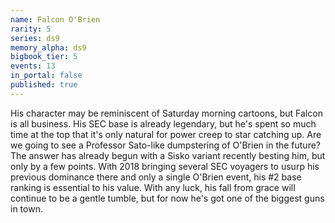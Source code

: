 ```yaml
---
name: Falcon O'Brien
rarity: 5
series: ds9
memory_alpha: ds9
bigbook_tier: 5
events: 13
in_portal: false
published: true
---
```


His character may be reminiscent of Saturday morning cartoons, but Falcon is all business. His SEC base is already legendary, but he's spent so much time at the top that it's only natural for power creep to star catching up. Are we going to see a Professor Sato-like dumpstering of O'Brien in the future? The answer has already begun with a Sisko variant recently besting him, but only by a few points. With 2018 bringing several SEC voyagers to usurp his previous dominance there and only a single O'Brien event, his #2 base ranking is essential to his value. With any luck, his fall from grace will continue to be a gentle tumble, but for now he's got one of the biggest guns in town.
